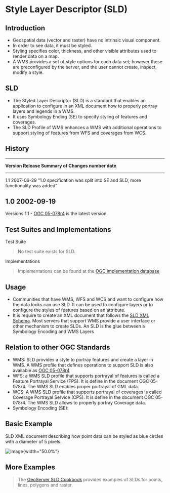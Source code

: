 # Style Layer Descriptor (SLD)

## Introduction

-   Geospatial data (vector and raster) have no intrinsic visual
    component.
-   In order to see data, it must be styled.
-   Styling specifies color, thickness, and other visible attributes
    used to render data on a map.
-   A WMS provides a set of style options for each data set; however
    these are preconfigured by the server, and the user cannot create,
    inspect, modify a style.

## SLD

-   The Styled Layer Descriptor (SLD) is a standard that enables an
    application to configure in an XML document how to properly portray
    layers and legends in a WMS.
-   It uses Symbology Ending (SE) to specify styling of features and
    coverages.
-   The SLD Profile of WMS enhances a WMS with additional operations to
    support styling of features from WFS and coverages from WCS.

## History

  -------------------------------------------------------------------------
  **Version   **Release      **Summary of Changes**
  number**    date**         
  ----------- -------------- ----------------------------------------------
  1.1         2007-06-29     \"1.0 specification was split into SE and SLD,
                             more functionality was added\"

  1.0         2002-09-19     
  -------------------------------------------------------------------------

Versions 1.1 - [OGC
05-078r4](http://portal.opengeospatial.org/files/?artifact_id=22364) is
the latest version.

## Test Suites and Implementations

Test Suite

> No test suite exists for SLD.

Implementations

> Implementations can be found at the [OGC implementation
> database](http://www.opengeospatial.org/resource/products/byspec)

## Usage

-   Communities that have WMS, WFS and WCS and want to configure how the
    data looks can use SLD. It can be used to configure layers or to
    configure the styles of features based on an attribute.
-   It is require to create an XML document that follows the [SLD XML
    Schema](http://schemas.opengis.net/sld/1.1/). Most servers that
    support WMS provide a user interface or other mechanism to create
    SLDs. An SLD is the glue between a Symbology Encoding and WMS Layers

## Relation to other OGC Standards

-   WMS: SLD provides a style to portray features and create a layer in
    WMS. A WMS profile that defines operations to support SLD is also
    available as [OGC
    05-078r4](Shttp://portal.opengeospatial.org/files/?artifact_id=22364)
-   WFS: a WMS SLD profile that supports portrayal of features is called
    a Feature Portrayal Service (FPS). It is define in the document OGC
    05-078r4. The WMS SLD enables proper portrayal of GML data.
-   WCS: A WMS SLD profile that supports portrayal of coverages is
    called Coverage Portrayal Service (CPS). It is define in the
    document OGC 05-078r4. The WMS SLD allows to properly portray
    Coverage data.
-   Symbology Encoding (SE):

## Basic Example

SLD XML document describing how point data can be styled as blue circles
with a diameter of 5 pixels.

![image](../img/sld-point.jpg){width="50.0%"}

## More Examples

> The [GeoServer SLD
> Cookbook](http://docs.geoserver.org/stable/en/user/styling/sld-cookbook/index.html)
> provides examples of SLDs for points, lines, polygons and raster.
